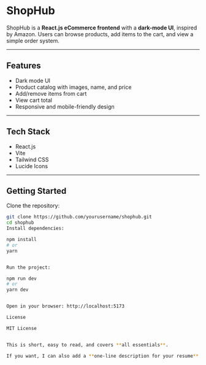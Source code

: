 # ShopHub

ShopHub is a **React.js eCommerce frontend** with a **dark-mode UI**, inspired by Amazon. Users can browse products, add items to the cart, and view a simple order system.

---

## Features

- Dark mode UI
- Product catalog with images, name, and price
- Add/remove items from cart
- View cart total
- Responsive and mobile-friendly design

---

## Tech Stack

- React.js
- Vite
- Tailwind CSS
- Lucide Icons

---

## Getting Started
Clone the repository:

```bash
git clone https://github.com/yourusername/shophub.git
cd shophub
Install dependencies:

npm install
# or
yarn


Run the project:

npm run dev
# or
yarn dev


Open in your browser: http://localhost:5173

License

MIT License


This is short, easy to read, and covers **all essentials**.  

If you want, I can also add a **one-line description for your resume** that highlights this project professi

